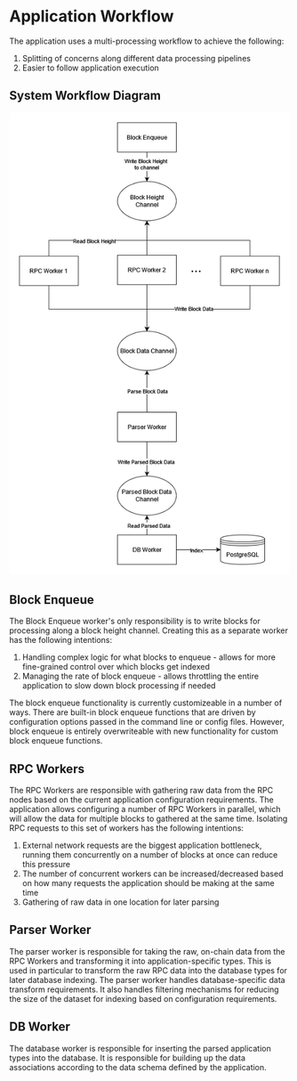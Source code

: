 # Application Workflow

The application uses a multi-processing workflow to achieve the following:

1. Splitting of concerns along different data processing pipelines
2. Easier to follow application execution

## System Workflow Diagram

![](images/workflow.png)

## Block Enqueue

The Block Enqueue worker's only responsibility is to write blocks for processing along a block height channel. Creating this as a separate worker has the following intentions:

1. Handling complex logic for what blocks to enqueue - allows for more fine-grained control over which blocks get indexed
2. Managing the rate of block enqueue - allows throttling the entire application to slow down block processing if needed

The block enqueue functionality is currently customizeable in a number of ways. There are built-in block enqueue functions that are driven by configuration options passed in the command line or config files. However, block enqueue is entirely overwriteable with new functionality for custom block enqueue functions.

## RPC Workers

The RPC Workers are responsible with gathering raw data from the RPC nodes based on the current application configuration requirements. The application allows configuring a number of RPC Workers in parallel, which will allow the data for multiple blocks to gathered at the same time. Isolating RPC requests to this set of workers has the following intentions:

1. External network requests are the biggest application bottleneck, running them concurrently on a number of blocks at once can reduce this pressure
2. The number of concurrent workers can be increased/decreased based on how many requests the application should be making at the same time
3. Gathering of raw data in one location for later parsing

## Parser Worker

The parser worker is responsible for taking the raw, on-chain data from the RPC Workers and transforming it into application-specific types. This is used in particular to transform the raw RPC data into the database types for later database indexing. The parser worker handles database-specific data transform requirements. It also handles filtering mechanisms for reducing the size of the dataset for indexing based on configuration requirements.

## DB Worker

The database worker is responsible for inserting the parsed application types into the database. It is responsible for building up the data associations according to the data schema defined by the application.
